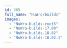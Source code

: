 ```yaml
---
id: 265
full_name: "NuWro/builds"
images: 
  - "NuWro-builds-root5"
  - "NuWro-builds-17.09"
  - "NuWro-builds-18.02"
  - "NuWro-builds-18.02.1"
---
```

